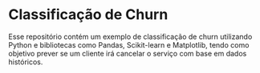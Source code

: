 # Classificação de Churn

Esse repositório contém um exemplo de classificação de churn utilizando Python e bibliotecas como Pandas, Scikit-learn e Matplotlib, tendo como objetivo prever se um cliente irá cancelar o serviço com base em dados históricos.
